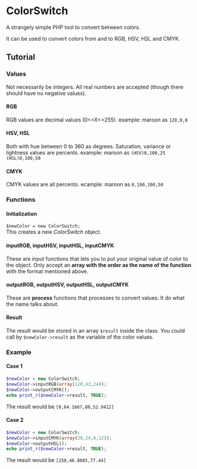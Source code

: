 # ColorSwitch
A strangely simple PHP tool to convert between colors.

It can be used to convert colors from and to RGB, HSV, HSL and CMYK.

## Tutorial

### Values
Not necessarily be integers. All real numbers are accepted (though there should have no negative values).

#### RGB
RGB values are decimal values (0<=X<=255).
example: maroon as `128,0,0`

#### HSV, HSL
Both with hue between 0 to 360 as degrees. Saturation, variance or lightness values are percents.
example: maroon as `(HSV)0,100,25` `(HSL)0,100,50`

#### CMYK
CMYK values are all percents.
ecample: maroon as `0,100,100,50`

### Functions
#### Initialization
`$newColor = new ColorSwitch;`<br>
This creates a new _ColorSwitch_ object.

#### inputRGB, inputHSV, inputHSL, inputCMYK
These are input functions that lets you to put your original value of color to the object. Only accept an **array with the order as the name of the function** with the format mentioned above.

#### outputRGB, outputHSV, outputHSL, outputCMYK
These are **process** functions that processes to convert values. It do what the name talks about.

#### Result
The result would be stored in an array `$result` inside the class. You could call by `$newColor->result` as the variable of the color values.

### Example

#### Case 1
```php
$newColor = new ColorSwitch;
$newColor->inputRGB(array(120,43,24));
$newColor->outputCMYK();
echo print_r($newColor->result, TRUE);
```
The result would be `[0,64.1667,80,52.9412]`

#### Case 2
````php
$newColor = new ColorSwitch;
$newColor->inputCMYK(array(20,24,0,12));
$newColor->outputHSL();
echo print_r($newColor->result, TRUE);
````
The result would be `[250,46.8085,77.44]`